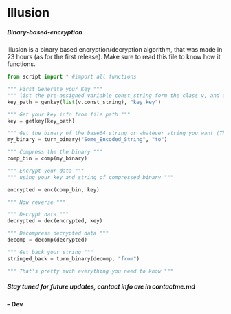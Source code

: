 # Illusion
##### _Binary-based-encryption_

Illusion is a binary based encryption/decryption algorithm, that was made in 23 hours (as for the first release).
Make sure to read this file to know how it functions.


``````py
from script import * #import all functions

""" First Generate your Key """
""" list the pre-assigned variable const_string form the class v, and use True if you want to generate a file for the key (the function returns key path """
key_path = genkey(list(v.const_string), "key.key")

""" Get your key info from file path """
key = getkey(key_path)

""" Get the binary of the base64 string or whatever string you want (There are limitations for character choice), encoding it using base64 is highly recommended """
my_binary = turn_binary("Some_Encoded_String", "to")

""" Compress the the binary """
comp_bin = comp(my_binary)

""" Encrypt your data """
""" using your key and string of compressed binary """

encrypted = enc(comp_bin, key)

""" Now reverse """

""" Decrypt data """
decrypted = dec(encrypted, key)

""" Decompress decrypted data """
decomp = decomp(decrypted)

""" Get back your string """
stringed_back = turn_binary(decomp, "from")

""" That's pretty much everything you need to know """
``````
##### Stay tuned for future updates, contact info are in contactme.md
#### – Dev
